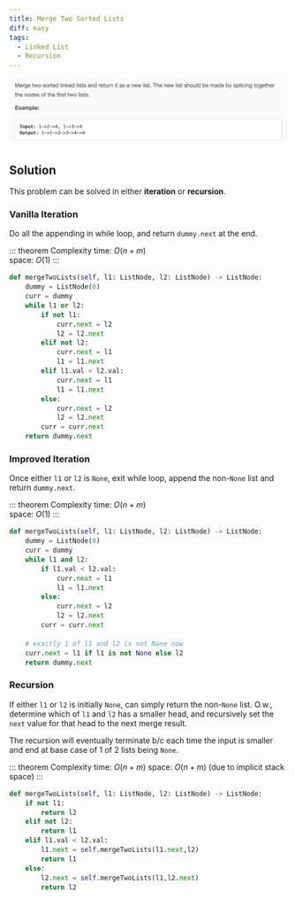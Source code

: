 ```yaml
---
title: Merge Two Sorted Lists
diff: easy
tags:
  - Linked List
  - Recursion
---
```


<img class="medium-zoom" src="/algo/merge-two-sorted-lists.png" alt="https://leetcode.com/problems/merge-two-sorted-lists">

## Solution

This problem can be solved in either **iteration** or **recursion**.

### Vanilla Iteration

Do all the appending in while loop, and return `dummy.next` at the end.

::: theorem Complexity
time: $O(n + m)$  
space: $O(1)$
:::

```py
def mergeTwoLists(self, l1: ListNode, l2: ListNode) -> ListNode:
    dummy = ListNode(0)
    curr = dummy
    while l1 or l2:
        if not l1:
            curr.next = l2
            l2 = l2.next
        elif not l2:
            curr.next = l1
            l1 = l1.next
        elif l1.val < l2.val:
            curr.next = l1
            l1 = l1.next
        else:
            curr.next = l2
            l2 = l2.next
        curr = curr.next
    return dummy.next
```

### Improved Iteration

Once either `l1` or `l2` is `None`, exit while loop, append the non-`None` list and return `dummy.next`.

::: theorem Complexity
time: $O(n + m)$  
space: $O(1)$
:::

```py
def mergeTwoLists(self, l1: ListNode, l2: ListNode) -> ListNode:
    dummy = ListNode(0)
    curr = dummy
    while l1 and l2:
        if l1.val < l2.val:
            curr.next = l1
            l1 = l1.next
        else:
            curr.next = l2
            l2 = l2.next
        curr = curr.next

    # exactly 1 of l1 and l2 is not None now
    curr.next = l1 if l1 is not None else l2
    return dummy.next
```

### Recursion

If either `l1` or `l2` is initially `None`, can simply return the non-`None` list. O.w., determine which of `l1` and `l2` has a smaller head, and recursively set the `next` value for that head to the next merge result.

The recursion will eventually terminate b/c each time the input is smaller and end at base case of 1 of 2 lists being `None`.

::: theorem Complexity
time: $O(n+m)$
space: $O(n+m)$ (due to implicit stack space)
:::

```py
def mergeTwoLists(self, l1: ListNode, l2: ListNode) -> ListNode:
    if not l1:
        return l2
    elif not l2:
        return l1
    elif l1.val < l2.val:
        l1.next = self.mergeTwoLists(l1.next,l2)
        return l1
    else:
        l2.next = self.mergeTwoLists(l1,l2.next)
        return l2
```
